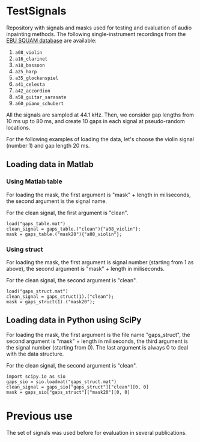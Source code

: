 # TestSignals

Repository with signals and masks used for testing and evaluation of audio inpainting methods. The following single-instrument recordings from the [EBU SQUAM database](https://tech.ebu.ch/publications/sqamcd) are available:
1. `a08_violin`
2. `a16_clarinet`
3. `a18_bassoon`
4. `a25_harp`
5. `a35_glockenspiel`
6. `a41_celesta`
7. `a42_accordion`
8. `a58_guitar_sarasate`
9. `a60_piano_schubert`

All the signals are sampled at 44.1 kHz. Then, we consider gap lengths from 10 ms up to 80 ms, and create 10 gaps in each signal at pseudo-random locations.

For the following examples of loading the data, let's choose the violin signal (number 1) and gap length 20 ms.

## Loading data in Matlab

### Using Matlab table

For loading the mask, the first argument is "mask" + length in miliseconds,
the second argument is the signal name.

For the clean signal, the first argument is "clean".

    load("gaps_table.mat")
    clean_signal = gaps_table.("clean"){"a08_violin"};
    mask = gaps_table.("mask20"){"a08_violin"};

### Using struct

For loading the mask, the first argument is signal number (starting from 1 as above),
the second argument is "mask" + length in miliseconds.

For the clean signal, the second argument is "clean".

    load("gaps_struct.mat")
    clean_signal = gaps_struct(1).("clean");
    mask = gaps_struct(1).("mask20");

## Loading data in Python using SciPy

For loading the mask, the first argument is the file name "gaps_struct",
the second argument is "mask" + length in miliseconds,
the third argument is the signal number (starting from 0).
The last argument is always 0 to deal with the data structure.

For the clean signal, the second argument is "clean".

    import scipy.io as sio
    gaps_sio = sio.loadmat("gaps_struct.mat")
    clean_signal = gaps_sio["gaps_struct"]["clean"][0, 0]
    mask = gaps_sio["gaps_struct"]["mask20"][0, 0]

# Previous use

The set of signals was used before for evaluation in several publications.
